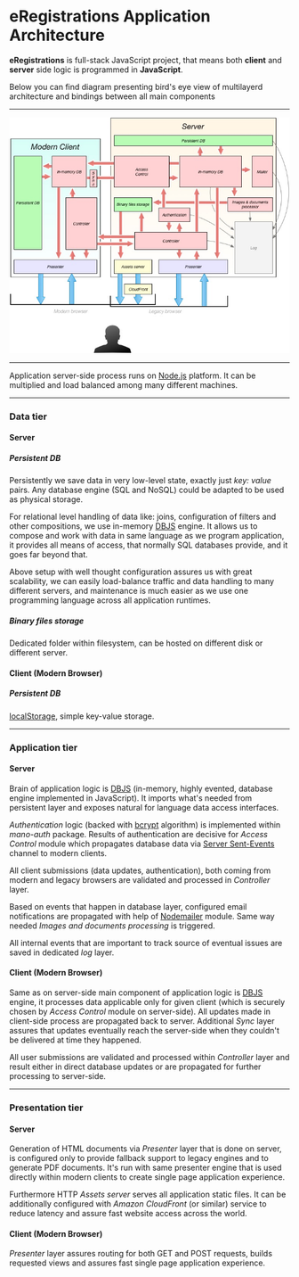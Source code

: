 # eRegistrations Application Architecture

**eRegistrations** is full-stack JavaScript project, that means both **client** and **server** side logic is programmed in **JavaScript**.  

Below you can find diagram presenting bird's eye view of multilayerd architecture and bindings between all main components

---
<img src="eregistrations.jpg" />

---

Application server-side process runs on [Node.js](http://nodejs.org/) platform. It can be multiplied and load balanced among many different machines.

---
### Data tier


#### Server

##### Persistent DB

Persistently we save data in very low-level state, exactly just _key: value_ pairs. Any database engine (SQL and NoSQL) could be adapted to be used as physical storage.

For relational level handling of data like: joins, configuration of filters and other compositions, we use in-memory [DBJS](https://github.com/medikoo/dbjs#dbjs) engine. It allows us to compose and work with data in same language as we program application, it provides all means of access, that normally SQL databases provide, and it goes far beyond that.

Above setup with well thought configuration assures us with great scalability, we can easily load-balance traffic and data handling to many different servers, and maintenance is much easier as we use one programming language across all application runtimes.

##### Binary files storage

Dedicated folder within filesystem, can be hosted on different disk or different server.

#### Client (Modern Browser)
	
##### Persistent DB

[localStorage](http://dev.w3.org/html5/webstorage/#the-localstorage-attribute), simple key-value storage.

---
### Application tier

#### Server

Brain of application logic is [DBJS](https://github.com/medikoo/dbjs#dbjs) (in-memory, highly evented, database engine implemented in JavaScript). It imports what's needed from persistent layer and exposes natural for language data access interfaces.

_Authentication_ logic (backed with [bcrypt](https://github.com/ncb000gt/node.bcrypt.js) algorithm) is implemented within _mano-auth_ package. Results of authentication are decisive for _Access Control_ module which propagates database data via [Server Sent-Events](http://www.w3.org/TR/eventsource/) channel to modern clients.

All client submissions (data updates, authentication), both coming from modern and legacy browsers are validated and processed in _Controller_ layer.

Based on events that happen in database layer, configured email notifications are propagated with help of [Nodemailer](http://www.nodemailer.com/) module. Same way needed _Images and documents processing_ is triggered.

All internal events that are important to track source of eventual issues are saved in dedicated _log_ layer.

#### Client (Modern Browser)

Same as on server-side main component of application logic is [DBJS](https://github.com/medikoo/dbjs#dbjs) engine, it processes data applicable only for given client (which is securely chosen by _Access Control_ module on server-side). All updates made in client-side process are propagated back to server. Additional _Sync_ layer assures that updates eventually reach the server-side when they couldn't be delivered at time they happened.

All user submissions are validated and processed within _Controller_ layer and result either in direct database updates or are propagated for further processing to server-side.

---
### Presentation tier

#### Server

Generation of HTML documents via  _Presenter_ layer that is done on server, is configured only to provide fallback support to legacy engines and to generate PDF documents.
It's run with same presenter engine that is used directly within modern clients to create single page application experience.

Furthermore HTTP _Assets server_ serves all application static files. It can be additionally configured with _Amazon CloudFront_ (or similar) service to reduce latency and assure fast website access across the world.

#### Client (Modern Browser)

_Presenter_ layer assures routing for both GET and POST requests, builds requested views and assures fast single page application experience.




